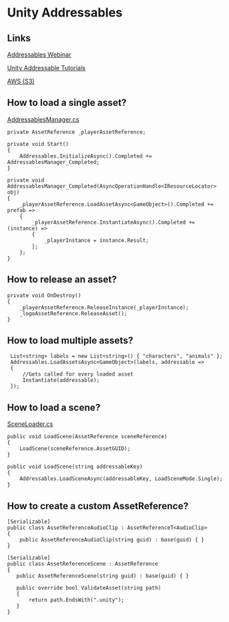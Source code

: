 # Unity Addressables

## Links
[Addressables Webinar](https://www.youtube.com/watch?v=C5puKyuFrpM)

[Unity Addressable Tutorials](https://www.youtube.com/playlist?list=PLQMQNmwN3FvwcDh-oo0lHYyqTo7F8V7t6)

[AWS (S3)](https://aws.amazon.com/)

## How to load a single asset?
[AddressablesManager.cs](https://github.com/gabrieljacintho/unity-addressables/blob/c6fd6d4a3253afce9ecff2bdfff7c5aa0617d26a/Assets/Scripts/AddressablesManager.cs)
```
private AssetReference _playerAssetReference;

private void Start()
{
    Addressables.InitializeAsync().Completed += AddressablesManager_Completed;
}

private void AddressablesManager_Completed(AsyncOperationHandle<IResourceLocator> obj)
{
    _playerAssetReference.LoadAssetAsync<GameObject>().Completed += prefab =>
    {
        _playerAssetReference.InstantiateAsync().Completed += (instance) =>
        {
            _playerInstance = instance.Result;
        };
    };
}
```

## How to release an asset?
```
private void OnDestroy()
{
    _playerAssetReference.ReleaseInstance(_playerInstance);
    _logoAssetReference.ReleaseAsset();
}
```

## How to load multiple assets?
```
 List<string> labels = new List<string>() { "characters", "animals" };
 Addressables.LoadAssetsAsync<GameObject>(labels, addressable =>
 {
     //Gets called for every loaded asset
     Instantiate(addressable);
 });
```

## How to load a scene?
[SceneLoader.cs](https://github.com/gabrieljacintho/unity-addressables/blob/c6fd6d4a3253afce9ecff2bdfff7c5aa0617d26a/Assets/Scripts/SceneLoader.cs)
```
public void LoadScene(AssetReference sceneReference)
{
    LoadScene(sceneReference.AssetGUID);
}

public void LoadScene(string addressableKey)
{
    Addressables.LoadSceneAsync(addressableKey, LoadSceneMode.Single);
}
```

## How to create a custom AssetReference?
```
[Serializable]
public class AssetReferenceAudioClip : AssetReferenceT<AudioClip>
{
    public AssetReferenceAudioClip(string guid) : base(guid) { }
}
```
```
[Serializable]
public class AssetReferenceScene : AssetReference
{
   public AssetReferenceScene(string guid) : base(guid) { }

   public override bool ValidateAsset(string path)
   {
       return path.EndsWith(".unity");
   }
}
```
